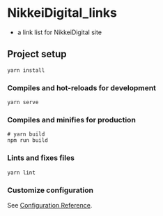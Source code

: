 # NikkeiDigital_links
- a link list for  NikkeiDigital site

## Project setup
```
yarn install
```

### Compiles and hot-reloads for development
```
yarn serve
```

### Compiles and minifies for production
```
# yarn build
npm run build
```

### Lints and fixes files
```
yarn lint
```

### Customize configuration
See [Configuration Reference](https://cli.vuejs.org/config/).
